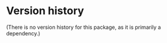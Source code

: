 # Version history

(There is no version history for this package, as it is primarily a dependency.)
